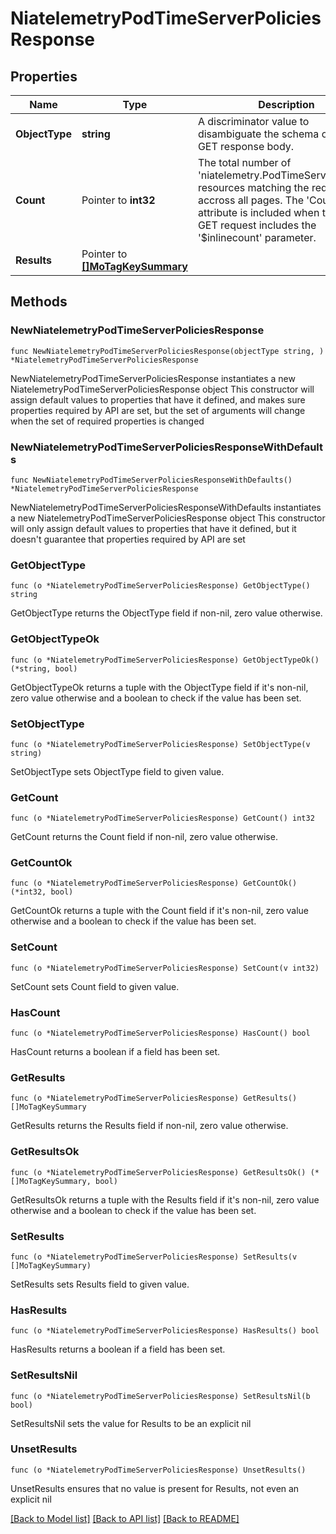 # NiatelemetryPodTimeServerPoliciesResponse

## Properties

Name | Type | Description | Notes
------------ | ------------- | ------------- | -------------
**ObjectType** | **string** | A discriminator value to disambiguate the schema of a HTTP GET response body. | 
**Count** | Pointer to **int32** | The total number of &#39;niatelemetry.PodTimeServerPolicies&#39; resources matching the request, accross all pages. The &#39;Count&#39; attribute is included when the HTTP GET request includes the &#39;$inlinecount&#39; parameter. | [optional] 
**Results** | Pointer to [**[]MoTagKeySummary**](MoTagKeySummary.md) |  | [optional] 

## Methods

### NewNiatelemetryPodTimeServerPoliciesResponse

`func NewNiatelemetryPodTimeServerPoliciesResponse(objectType string, ) *NiatelemetryPodTimeServerPoliciesResponse`

NewNiatelemetryPodTimeServerPoliciesResponse instantiates a new NiatelemetryPodTimeServerPoliciesResponse object
This constructor will assign default values to properties that have it defined,
and makes sure properties required by API are set, but the set of arguments
will change when the set of required properties is changed

### NewNiatelemetryPodTimeServerPoliciesResponseWithDefaults

`func NewNiatelemetryPodTimeServerPoliciesResponseWithDefaults() *NiatelemetryPodTimeServerPoliciesResponse`

NewNiatelemetryPodTimeServerPoliciesResponseWithDefaults instantiates a new NiatelemetryPodTimeServerPoliciesResponse object
This constructor will only assign default values to properties that have it defined,
but it doesn't guarantee that properties required by API are set

### GetObjectType

`func (o *NiatelemetryPodTimeServerPoliciesResponse) GetObjectType() string`

GetObjectType returns the ObjectType field if non-nil, zero value otherwise.

### GetObjectTypeOk

`func (o *NiatelemetryPodTimeServerPoliciesResponse) GetObjectTypeOk() (*string, bool)`

GetObjectTypeOk returns a tuple with the ObjectType field if it's non-nil, zero value otherwise
and a boolean to check if the value has been set.

### SetObjectType

`func (o *NiatelemetryPodTimeServerPoliciesResponse) SetObjectType(v string)`

SetObjectType sets ObjectType field to given value.


### GetCount

`func (o *NiatelemetryPodTimeServerPoliciesResponse) GetCount() int32`

GetCount returns the Count field if non-nil, zero value otherwise.

### GetCountOk

`func (o *NiatelemetryPodTimeServerPoliciesResponse) GetCountOk() (*int32, bool)`

GetCountOk returns a tuple with the Count field if it's non-nil, zero value otherwise
and a boolean to check if the value has been set.

### SetCount

`func (o *NiatelemetryPodTimeServerPoliciesResponse) SetCount(v int32)`

SetCount sets Count field to given value.

### HasCount

`func (o *NiatelemetryPodTimeServerPoliciesResponse) HasCount() bool`

HasCount returns a boolean if a field has been set.

### GetResults

`func (o *NiatelemetryPodTimeServerPoliciesResponse) GetResults() []MoTagKeySummary`

GetResults returns the Results field if non-nil, zero value otherwise.

### GetResultsOk

`func (o *NiatelemetryPodTimeServerPoliciesResponse) GetResultsOk() (*[]MoTagKeySummary, bool)`

GetResultsOk returns a tuple with the Results field if it's non-nil, zero value otherwise
and a boolean to check if the value has been set.

### SetResults

`func (o *NiatelemetryPodTimeServerPoliciesResponse) SetResults(v []MoTagKeySummary)`

SetResults sets Results field to given value.

### HasResults

`func (o *NiatelemetryPodTimeServerPoliciesResponse) HasResults() bool`

HasResults returns a boolean if a field has been set.

### SetResultsNil

`func (o *NiatelemetryPodTimeServerPoliciesResponse) SetResultsNil(b bool)`

 SetResultsNil sets the value for Results to be an explicit nil

### UnsetResults
`func (o *NiatelemetryPodTimeServerPoliciesResponse) UnsetResults()`

UnsetResults ensures that no value is present for Results, not even an explicit nil

[[Back to Model list]](../README.md#documentation-for-models) [[Back to API list]](../README.md#documentation-for-api-endpoints) [[Back to README]](../README.md)


